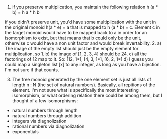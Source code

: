 1. if you preserve multiplication, you maintain the following relation
  h (a * b) = h a * h b

  if you didn't preserve unit, you'd have some multiplication with the unit in the original monoid h(a * e) = a that is mapped to
  h (a * b) = c. Element c in the target monoid would have to be mapped back to a in order for an isomorphism to exist, but that means that b could only be the unit, otherwise c would have a non unit factor and would break invertability.
2.
a) The image of the empty list should just be the empty element for multiplication, so 1.
b) the image of [1, 2, 3, 4] should be 24.
c) all the factorings of 12 map to it. So:
[12, 1*], [4, 3, 1*], [6, 2, 1*]
d) I guess you could map a singleton list [x] to any integer, as long as you have a bijection. I'm not sure if that counts.

3. The free monoid generated by the one element set is just all lists of length n : N (the set of natural numbers). Basically, all repitions of the element. I'm not sure what is specifically the most interesting isomorphism, or what ordering relation there could be among them, but I thought of a few isomorphisms:

* natural numbers through length
* natural numbers through addition
* integers via diagnolization
* rational numbers via diagnolization
* exponentials